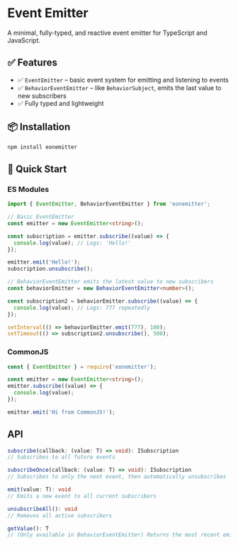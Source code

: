 # Event Emitter

A minimal, fully-typed, and reactive event emitter for TypeScript and JavaScript.

## ✅ Features

- ✅ `EventEmitter` – basic event system for emitting and listening to events
- ✅ `BehaviorEventEmitter` – like `BehaviorSubject`,  emits the last value to new subscribers 
- ✅ Fully typed and lightweight

## 📦 Installation

```bash
npm install eonemitter
```

## 🚀 Quick Start

### ES Modules

```typeScript
import { EventEmitter, BehaviorEventEmitter } from 'eonemitter';

// Basic EventEmitter
const emitter = new EventEmitter<string>();

const subscription = emitter.subscribe((value) => {
  console.log(value); // Logs: 'Hello!'
});

emitter.emit('Hello!');
subscription.unsubscribe();

// BehaviorEventEmitter emits the latest value to new subscribers
const behaviorEmitter = new BehaviorEventEmitter<number>();

const subscription2 = behaviorEmitter.subscribe((value) => {
  console.log(value); // Logs: 777 repeatedly
});

setInterval(() => behaviorEmitter.emit(777), 100);
setTimeout(() => subscription2.unsubscribe(), 500);

```

### CommonJS

```typeScript
const { EventEmitter } = require('eonemitter');

const emitter = new EventEmitter<string>();
emitter.subscribe((value) => {
  console.log(value);
});

emitter.emit('Hi from CommonJS!');

```

## API

```typeScript
subscribe(callback: (value: T) => void): ISubscription
// Subscribes to all future events

subscribeOnce(callback: (value: T) => void): ISubscription
// Subscribes to only the next event, then automatically unsubscribes

emit(value: T): void
// Emits a new event to all current subscribers

unsubscribeAll(): void
// Removes all active subscribers

getValue(): T
// (Only available in BehaviorEventEmitter) Returns the most recent emitted value

```